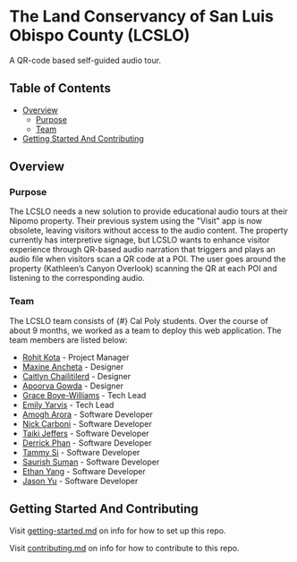 # The Land Conservancy of San Luis Obispo County (LCSLO)

A QR-code based self-guided audio tour.

## Table of Contents

- [Overview](#overview)
  - [Purpose](#purpose)
  - [Team](#team)
- [Getting Started And Contributing](#getting-started-and-contributing)

## Overview

### Purpose

The LCSLO needs a new solution to provide educational audio tours at their Nipomo property. Their previous system using the "Visit" app is now obsolete, leaving visitors without access to the audio content. The property currently has interpretive signage, but LCSLO wants to enhance visitor experience through QR-based audio narration that triggers and plays an audio file when visitors scan a QR code at a POI. The user goes around the property (Kathleen’s Canyon Overlook) scanning the QR at each POI and listening to the corresponding audio.

### Team

The LCSLO team consists of {#} Cal Poly students. Over the course of about 9 months, we worked as a team to deploy this web application. The team members are listed below:

- [Rohit Kota](https://www.linkedin.com/in/rohit-kota4/) - Project Manager
- [Maxine Ancheta](https://www.linkedin.com/in/maxineancheta/) - Designer
- [Caitlyn Chailitilerd](http://www.linkedin.com/in/caitlynchailitilerd) - Designer
- [Apoorva Gowda]() - Designer
- [Grace Boye-Williams](https://www.linkedin.com/in/graceboyewilliams/) - Tech Lead
- [Emily Yarvis](https://www.linkedin.com/in/emily-yarvis/) - Tech Lead
- [Amogh Arora](https://www.linkedin.com/in/amogharora76/) - Software Developer
- [Nick Carboni](https://www.linkedin.com/in/nick-carboni/) - Software Developer
- [Taiki Jeffers](https://www.linkedin.com/in/taiki-jeffers-63b219234) - Software Developer
- [Derrick Phan](https://www.linkedin.com/in/derrick-phan/) - Software Developer
- [Tammy Si](https://www.linkedin.com/in/tammy-si-104303244/) - Software Developer
- [Saurish Suman](https://www.linkedin.com/saurish-suman/) - Software Developer
- [Ethan Yang]() - Software Developer
- [Jason Yu](https://www.linkedin.com/jasonyu101/) - Software Developer
## Getting Started And Contributing

Visit [getting-started.md](docs/getting-started.md) on info for how to set up this repo.

Visit [contributing.md](docs/contributing.md) on info for how to contribute to this repo.
